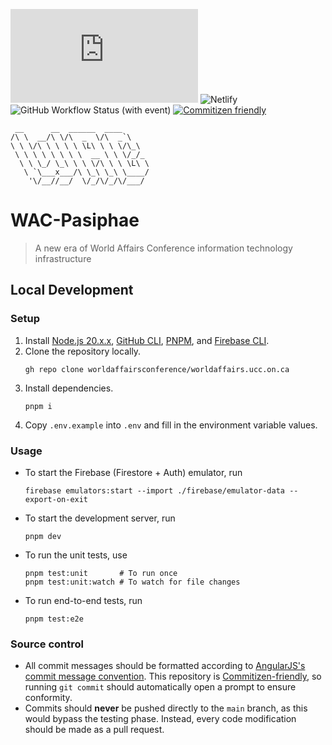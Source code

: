 ![Codecov](https://img.shields.io/codecov/c/github/worldaffairsconference/worldaffairscon.org) ![Netlify](https://img.shields.io/netlify/4e98066d-e3af-45bd-8af5-e22bba156e34) ![GitHub Workflow Status (with event)](https://img.shields.io/github/actions/workflow/status/worldaffairsconference/worldaffairscon.org/deploy-prod.yaml) [![Commitizen friendly](https://img.shields.io/badge/commitizen-friendly-brightgreen.svg)](http://commitizen.github.io/cz-cli/)

```
 __      __  ______  ____
/\ \  __/\ \/\  _  \/\  _`\
\ \ \/\ \ \ \ \ \L\ \ \ \/\_\
 \ \ \ \ \ \ \ \  __ \ \ \/_/_
  \ \ \_/ \_\ \ \ \/\ \ \ \L\ \
   \ `\___x___/\ \_\ \_\ \____/
    '\/__//__/  \/_/\/_/\/___/
```

# WAC-Pasiphae

> A new era of World Affairs Conference information technology infrastructure

## Local Development

### Setup

1. Install [Node.js 20.x.x](https://nodejs.org/en), [GitHub CLI](https://cli.github.com/), [PNPM](https://pnpm.io/installation), and [Firebase CLI](https://firebase.google.com/docs/cli).
2. Clone the repository locally.
   ```shell
   gh repo clone worldaffairsconference/worldaffairs.ucc.on.ca
   ```
3. Install dependencies.
   ```shell
   pnpm i
   ```
4. Copy `.env.example` into `.env` and fill in the environment variable values.

### Usage

- To start the Firebase (Firestore + Auth) emulator, run
  ```shell
  firebase emulators:start --import ./firebase/emulator-data --export-on-exit
  ```
- To start the development server, run
  ```shell
  pnpm dev
  ```
- To run the unit tests, use
  ```shell
  pnpm test:unit       # To run once
  pnpm test:unit:watch # To watch for file changes
  ```
- To run end-to-end tests, run
  ```
  pnpm test:e2e
  ```

### Source control

- All commit messages should be formatted according to [AngularJS's commit message convention](https://github.com/angular/angular.js/blob/master/DEVELOPERS.md#-git-commit-guidelines). This repository is [Commitizen-friendly](https://github.com/commitizen/cz-cli), so running `git commit` should automatically open a prompt to ensure conformity.
- Commits should **never** be pushed directly to the `main` branch, as this would bypass the testing phase. Instead, every code modification should be made as a pull request.
